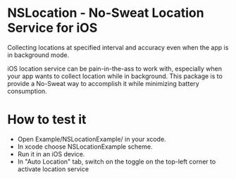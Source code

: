 # NSLocation - No-Sweat Location Service for iOS
Collecting locations at specified interval and accuracy even when the app is in background mode.

iOS location service can be pain-in-the-ass to work with, especially when your app wants to collect location while in background. This package is to provide a No-Sweat way to accomplish it while minimizing battery consumption.

# How to test it
* Open Example/NSLocationExample/ in your xcode. 
* In xcode choose NSLocationExample scheme.
* Run it in an iOS device.
* In "Auto Location" tab, switch on the toggle on the top-left corner to activate location service
